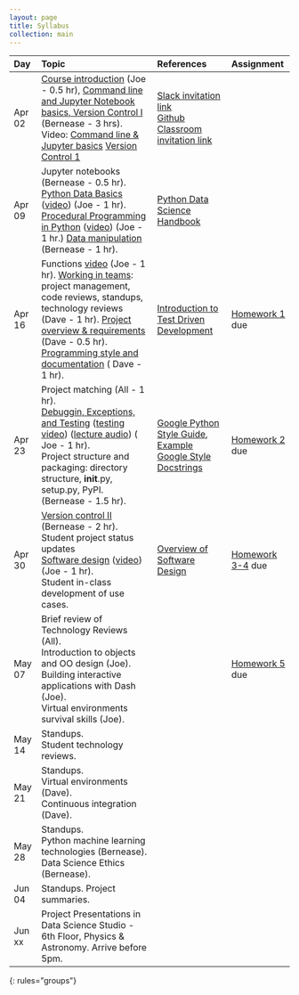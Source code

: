 ```yaml
---
layout: page
title: Syllabus
collection: main
---
```


| Day      | Topic                                                         | References       | Assignment     |
|:----------|:----------------|:---------------|:-------------------|
|Apr 02     | [Course introduction](https://github.com/UWSEDS/LectureNotes/blob/master/01_Course_Introduction_Command_Line_Data_Essentials/Course%20Introduction.pptx) (Joe - 0.5 hr), [Command line and Jupyter Notebook basics, Version Control I](https://github.com/UWSEDS/LectureNotes/raw/master/01_CourseIntro_CommandLine_VersionCntl1/01_CommandLine_VersionControl1_SubmittingHW.pdf) (Bernease - 3 hrs). <br> Video: [Command line & Jupyter basics](https://uw.hosted.panopto.com/Panopto/Pages/Viewer.aspx?id=7db26a9f-29f6-4595-bcd5-aa24000d35ee) [Version Control 1](https://uw.hosted.panopto.com/Panopto/Pages/Viewer.aspx?id=739da64a-4cb6-40da-a72b-aa240029acfb)| [Slack invitation link](https://join.slack.com/t/uwsedscsed515sp2019/shared_invite/enQtNTk5MDgyNTQxMzM1LWU3M2E2ZjdiZjYyZDE0ZmQyZjJjZTI3Y2MwNTgwNzE1MjBhZmZjNDM2M2MyMzdmMDA2NTk3YjAxZTAwOTUxMTQ)<br/>[Github Classroom invitation link](https://classroom.github.com/a/LXeMBFZe) | |
|Apr 09     | Jupyter notebooks (Bernease - 0.5 hr). [Python Data Basics](https://github.com/UWSEDS/LectureNotes/blob/master/02_Procedural_Python/Data%20Basics.ipynb) ([video](https://uw.hosted.panopto.com/Panopto/Pages/Viewer.aspx?id=85010f98-b2b0-4cff-b521-aa2b000bcd23)) (Joe - 1 hr). [Procedural Programming in Python](https://github.com/UWSEDS/LectureNotes/blob/master/02_Procedural_Python/Procedural%20Programming.ipynb)  ([video](https://uw.hosted.panopto.com/Panopto/Pages/Viewer.aspx?id=413b8195-90c4-4ee7-b7a2-aa2b00207089)) (Joe - 1 hr.) [Data manipulation](https://github.com/UWSEDS/LectureNotes/blob/master/02_Procedural_Python/Sophisticated%20Data%20Manipulation.ipynb) (Bernease - 1 hr). | [Python Data Science Handbook](https://jakevdp.github.io/PythonDataScienceHandbook/) ||
|Apr 16     | Functions [video](https://uw.hosted.panopto.com/Panopto/Pages/Viewer.aspx?id=9d7f094d-d36d-45f1-898c-aa3200004964) (Joe - 1 hr). [Working in teams](https://github.com/UWSEDS/LectureNotes/blob/master/03_Programming_Style/03-Working-in-Teams.pptx?raw=true): project management, code reviews, standups, technology reviews (Dave - 1 hr). [Project overview & requirements](https://github.com/UWSEDS/LectureNotes/blob/master/03_Programming_Style/03-Project-overview.pptx?raw=true) (Dave - 0.5 hr). [Programming style and documentation](https://github.com/UWSEDS/LectureNotes/blob/master/03_Programming_Style/03-Documentation-and-Style.pptx?raw=true) ( Dave - 1 hr).  | [Introduction to Test Driven Development](https://medium.freecodecamp.org/learning-to-test-with-python-997ace2d8abe)    |[Homework 1](https://classroom.github.com/a/EUAJZneU) due|
|Apr 23     | Project matching (All - 1 hr). <br> [Debuggin, Exceptions, and Testing](https://github.com/UWSEDS/LectureNotes/tree/master/04a_Exceptions_and_Testing) ([testing video](https://uw.hosted.panopto.com/Panopto/Pages/Viewer.aspx?id=80205cf9-a850-4f51-97fe-aa39015fe40b)) ([lecture audio](https://uw.hosted.panopto.com/Panopto/Pages/Viewer.aspx?id=c1fef31b-95e1-413f-a846-aa3900158644)) ( Joe - 1 hr). <br> Project structure and packaging: directory structure, __init__.py, setup.py, PyPI. (Bernease - 1.5 hr).  | [Google Python Style Guide](https://google.github.io/styleguide/pyguide.html), [Example Google Style Docstrings](http://sphinxcontrib-napoleon.readthedocs.io/en/latest/example_google.html)          | [Homework 2](https://classroom.github.com/a/BwxG9jT0) due|
|Apr 30     |  [Version control II](https://github.com/UWSEDS/LectureNotes/blob/master/05b_Version_Control_2/05b_Version_Control_2.pdf) (Bernease - 2 hr). <br> Student project status updates <br> [Software design](https://github.com/UWSEDS/LectureNotes/blob/master/05_Design_and_Teams/Software-Design.ppt) ([video](https://uw.hosted.panopto.com/Panopto/Pages/Viewer.aspx?id=3ffd9389-89cb-42fd-b2b9-aa400028b872)) (Joe - 1 hr).  <br>Student in-class development of use cases.      | [Overview of Software Design](https://en.wikipedia.org/wiki/Software_design) |  [Homework 3-4](https://classroom.github.com/a/uxpI8I_y) due|
|May 07     | Brief review of Technology Reviews (All). <br> Introduction to objects and OO design (Joe). <br> Building interactive applications with Dash (Joe).  <br>Virtual environments survival skills (Joe). ||[Homework 5](https://docs.google.com/document/d/1sSog7mdq-bkLHJ-Xh52fBQaPsAxLQQN7f5riSvQWDH8/edit#) due |
|May 14     | Standups. <br> Student technology reviews.  | |  |
|May 21     | Standups.  <br> Virtual environments (Dave). <br> Continuous integration (Dave). | | |
|May 28     | Standups. <br> Python machine learning technologies (Bernease).  <br> Data Science Ethics (Bernease).  | ||
|Jun 04     | Standups. Project summaries.                                            | ||
|Jun xx     | Project Presentations in Data Science Studio - 6th Floor, Physics & Astronomy. Arrive before 5pm.   |
{: rules="groups"}

